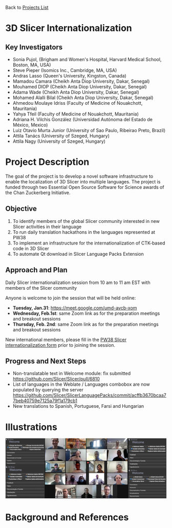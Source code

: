 Back to [Projects List](../../README.md#ProjectsList)

# 3D Slicer Internationalization

## Key Investigators

- Sonia Pujol, (Brigham and Women's Hospital, Harvard Medical School, Boston, MA, USA)
- Steve Pieper (Isomics Inc., Cambridge, MA, USA)
- Andras Lasso (Queen's University, Kingston, Canada)
- Mamadou Camara (Cheikh Anta Diop University, Dakar, Senegal)
- Mouhamed DIOP (Cheikh Anta Diop University, Dakar, Senegal)
- Adama Wade (Cheikh Anta Diop University, Dakar, Senegal)
- Mohamed Alalli Bilal (Cheikh Anta Diop University, Dakar, Senegal)
- Ahmedou Moulaye Idriss (Faculty of Medicine of Nouakchott, Mauritania)
- Yahya Tfeil (Faculty of Medicine of Nouakchott, Mauritania)
- Adriana H. Vilchis González (Universidad Autónoma del Estado de México, Mexico)
- Luiz Otavio Murta Junior (University of Sao Paulo, Ribeirao Preto, Brazil)
- Attila Tanács (University of Szeged, Hungary)
- Attila Nagy (University of Szeged, Hungary)

# Project Description

The goal of the project is to develop a novel software infrastructure to enable the localization of 3D Slicer into multiple languages. 
The project is funded through two Essential Open Source Software for Science awards of the Chan Zuckerberg Initiative.

## Objective

<!-- Describe here WHAT you would like to achieve (what you will have as end result). -->

1. To identify members of the global Slicer community interested in new Slicer activities in their language
2. To run daily translation hackathons in the languages represented at PW38
3. To implement an infrastructure for the internationalization of CTK-based code in 3D Slicer
4. To automate Qt download in Slicer Language Packs Extension

## Approach and Plan

<!-- Describe here HOW you would like to achieve the objectives stated above. -->

 Daily Slicer internationalization session from 10 am to 11 am EST with members of the Slicer community

 Anyone is welcome to join the session that will be held online:

 * **Tuesday, Jan.31**: https://meet.google.com/umd-avcb-xom
 * **Wednesday, Feb.1st**: same Zoom link as for the preparation meetings and breakout sessions
 * **Thursday, Feb. 2nd**: same Zoom link as for the preparation meetings and breakout sessions

 New international members, please fill in the [PW38 Slicer internationalization form](https://forms.gle/iinkdKvN4ZG2vv2o6) prior to joining the session.

## Progress and Next Steps

<!-- Update this section as you make progress, describing of what you have ACTUALLY DONE. If there are specific steps that you could not complete then you can describe them here, too. -->

- Non-translatable text in Welcome module: fix submitted <https://github.com/Slicer/Slicer/pull/6810>
- List of languages in the Weblate / Languages combobox are now populated by querying the server <https://github.com/Slicer/SlicerLanguagePacks/commit/acffb3670bcaa77beb40759e7125a79f1a179cb1>
- New translations to Spanish, Portuguese, Farsi and Hungarian


# Illustrations

<!-- Add pictures and links to videos that demonstrate what has been accomplished.-->
![Translation of Slicer Welcome module to French, Spanish, Portuguese and Hungarian](PW38_SlicerInternationalization.png)



# Background and References

<!-- If you developed any software, include link to the source code repository. If possible, also add links to sample data, and to any relevant publications. -->
